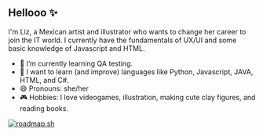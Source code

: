 ## Hellooo ✨

I'm Liz, a Mexican artist and illustrator who wants to change her career to join the IT world. I currently have the fundamentals of UX/UI and some basic knowledge of Javascript and HTML.
- 🌱 I’m currently learning QA testing.
- 🌱 I want to learn (and improve) languages like Python, Javascript, JAVA, HTML, and C#.
- 😄 Pronouns: she/her
- 🎮 Hobbies: I love videogames, illustration, making cute clay figures, and reading books.


[![roadmap.sh](https://roadmap.sh/card/tall/6849f6fde00cd4945b730228?variant=dark&roadmaps=qa)](https://roadmap.sh)

<!--
**LizetteSilva/LizetteSilva** is a ✨ _special_ ✨ repository because its `README.md` (this file) appears on your GitHub profile.
-->

